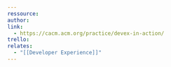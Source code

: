```yaml
---
ressource: 
author: 
link:
  - https://cacm.acm.org/practice/devex-in-action/
trello: 
relates:
  - "[[Developer Experience]]"
---
```

